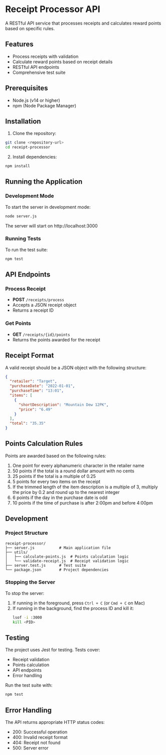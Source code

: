 # Receipt Processor API

A RESTful API service that processes receipts and calculates reward points based on specific rules.

## Features

- Process receipts with validation
- Calculate reward points based on receipt details
- RESTful API endpoints
- Comprehensive test suite

## Prerequisites

- Node.js (v14 or higher)
- npm (Node Package Manager)

## Installation

1. Clone the repository:

```bash
git clone <repository-url>
cd receipt-processor
```

2. Install dependencies:

```bash
npm install
```

## Running the Application

### Development Mode

To start the server in development mode:

```bash
node server.js
```

The server will start on http://localhost:3000

### Running Tests

To run the test suite:

```bash
npm test
```

## API Endpoints

### Process Receipt

- **POST** `/receipts/process`
- Accepts a JSON receipt object
- Returns a receipt ID

### Get Points

- **GET** `/receipts/{id}/points`
- Returns the points awarded for the receipt

## Receipt Format

A valid receipt should be a JSON object with the following structure:

```json
{
  "retailer": "Target",
  "purchaseDate": "2022-01-01",
  "purchaseTime": "13:01",
  "items": [
    {
      "shortDescription": "Mountain Dew 12PK",
      "price": "6.49"
    }
  ],
  "total": "35.35"
}
```

## Points Calculation Rules

Points are awarded based on the following rules:

1. One point for every alphanumeric character in the retailer name
2. 50 points if the total is a round dollar amount with no cents
3. 25 points if the total is a multiple of 0.25
4. 5 points for every two items on the receipt
5. If the trimmed length of the item description is a multiple of 3, multiply the price by 0.2 and round up to the nearest integer
6. 6 points if the day in the purchase date is odd
7. 10 points if the time of purchase is after 2:00pm and before 4:00pm

## Development

### Project Structure

```
receipt-processor/
├── server.js           # Main application file
├── utils/
│   ├── calculate-points.js  # Points calculation logic
│   └── validate-receipt.js  # Receipt validation logic
├── server.test.js      # Test suite
└── package.json        # Project dependencies
```

### Stopping the Server

To stop the server:

1. If running in the foreground, press `Ctrl + C` (or `Cmd + C` on Mac)
2. If running in the background, find the process ID and kill it:
   ```bash
   lsof -i :3000
   kill <PID>
   ```

## Testing

The project uses Jest for testing. Tests cover:

- Receipt validation
- Points calculation
- API endpoints
- Error handling

Run the test suite with:

```bash
npm test
```

## Error Handling

The API returns appropriate HTTP status codes:

- 200: Successful operation
- 400: Invalid receipt format
- 404: Receipt not found
- 500: Server error

